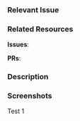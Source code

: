 ### Relevant Issue

### Related Resources

**Issues**: 

**PRs**:

### Description

### Screenshots

Test 1